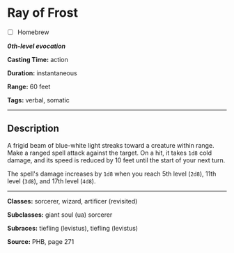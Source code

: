 # Ray of Frost

- [ ] Homebrew

***0th-level evocation***

**Casting Time:** action

**Duration:** instantaneous

**Range:** 60 feet

**Tags:** verbal, somatic

---

## Description
A frigid beam of blue-white light streaks toward a creature within range. Make a ranged spell attack against the target. On a hit, it takes `1d8` cold damage, and its speed is reduced by 10 feet until the start of your next turn.

The spell's damage increases by `1d8` when you reach 5th level (`2d8`), 11th level (`3d8`), and 17th level (`4d8`).

---

**Classes:** sorcerer, wizard, artificer (revisited)

**Subclasses:** giant soul (ua) sorcerer

**Subraces:** tiefling (levistus), tiefling (levistus)

**Source:** PHB, page 271
